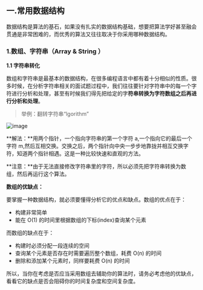 ## 一.常用数据结构

数据结构是算法的基石，如果没有扎实的数据结构基础，想要把算法学好甚至融会贯通是非常困难的，而优秀的算法又往往取决于你采用哪种数据结构。

### 1.数组、字符串（Array & String ）

**1.1 字符串转化**

数组和字符串是最基本的数据结构，在很多编程语言中都有着十分相似的性质。很多时候，在分析字符串相关的面试题过程中，我们往往要针对字符串中的每一个字符进行分析和处理，甚至有时候我们得先把给定的字**符串转换为字符数组之后再进行分析和处理**。

>举例：翻转字符串“lgorithm”

![image](https://dyzzz.oss-cn-beijing.aliyuncs.com/img/data01.gif)

**解法：**用两个指针，一个指向字符串的第一个字符 a,一个指向它的最后一个字符 m,然后互相交换。交换之后，两个指针向中央一步步地靠拢并相互交换字符，知道两个指针相遇。这是一种比较快速和直观的方法。

**注意：**由于无法直接修改字符串里的字符，所以必须先把字符串转换为数组，然后再运行这个算法。

**数组的优缺点：**

要掌握一种数据结构，就必须要懂得分析它的优点和缺点。数组的优点在于：
- 构建非常简单
- 能在 O(1) 的时间里根据数组的下标(index)查询某个元素

而数组的缺点在于：
- 构建时必须分配一段连续的空间
- 查询某个元素是否存在时需要遍历整个数组，耗费 O(n) 的时间
- 删除和添加某个元素时，同样要耗费 O(n) 的时间

所以，当你在考虑是否应当采用数组去辅助你的算法时，请务必考虑他的优缺点，看看它的缺点是否会阻碍你的时间复杂度和空间复杂度。


